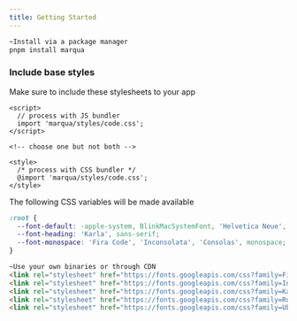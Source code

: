 ```yaml
---
title: Getting Started
---
```


```bash
~Install via a package manager
pnpm install marqua
```

### Include base styles

Make sure to include these stylesheets to your app

```svelte
<script>
  // process with JS bundler
  import 'marqua/styles/code.css';
</script>

<!-- choose one but not both -->

<style>
  /* process with CSS bundler */
  @import 'marqua/styles/code.css';
</style>
```

The following CSS variables will be made available

```css
:root {
  --font-default: -apple-system, BlinkMacSystemFont, 'Helvetica Neue', 'Rubik', 'Ubuntu', 'Roboto', sans-serif;
  --font-heading: 'Karla', sans-serif;
  --font-monospace: 'Fira Code', 'Inconsolata', 'Consolas', monospace;
}
```

```html
~Use your own binaries or through CDN
<link rel="stylesheet" href="https://fonts.googleapis.com/css?family=Fira+Code&display=swap">
<link rel="stylesheet" href="https://fonts.googleapis.com/css?family=Inconsolata&display=swap">
<link rel="stylesheet" href="https://fonts.googleapis.com/css?family=Karla&display=swap">
<link rel="stylesheet" href="https://fonts.googleapis.com/css?family=Rubik&display=swap">
<link rel="stylesheet" href="https://fonts.googleapis.com/css?family=Ubuntu&display=swap">
```
